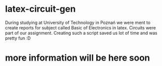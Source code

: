 # latex-circuit-gen

During studying at University of Technology in Poznań we were ment to create reports for subject called Basic of Electronics in latex. Circuits were part of our assignment. Creating such a script saved us lot of time and was pretty fun :D

# more information will be here soon
